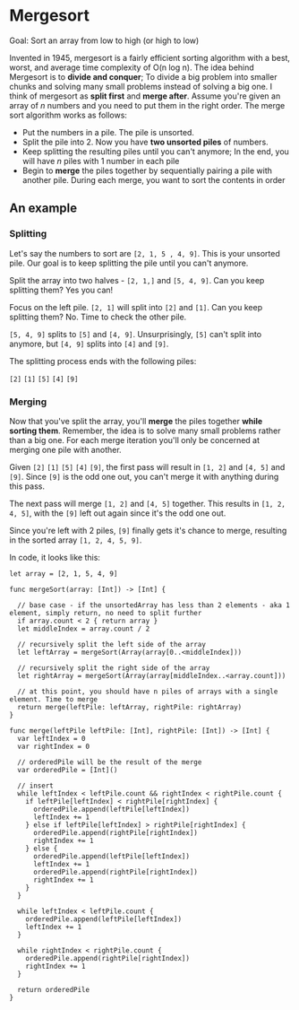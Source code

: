 # Mergesort

Goal: Sort an array from low to high (or high to low)

Invented in 1945, mergesort is a fairly efficient sorting algorithm with a best, worst, and average time complexity of O(n log n). The idea behind Mergesort
is to **divide and conquer**; To divide a big problem into smaller chunks and solving many small problems instead of solving a big one. I think of mergesort as **split first** and **merge after**. Assume you're given an array of *n* numbers and you need to put them in the right order. The merge sort algorithm works as follows:

- Put the numbers in a pile. The pile is unsorted.
- Split the pile into 2. Now you have **two unsorted piles** of numbers.
- Keep splitting the resulting piles until you can't anymore; In the end, you will have *n* piles with 1 number in each pile
- Begin to **merge** the piles together by sequentially pairing a pile with another pile. During each merge, you want to sort the contents in order

## An example

### Splitting

Let's say the numbers to sort are `[2, 1, 5 , 4, 9]`. This is your unsorted pile. Our goal is to keep splitting the pile until you can't anymore. 

Split the array into two halves - `[2, 1,]` and `[5, 4, 9]`. Can you keep splitting them? Yes you can!

Focus on the left pile. `[2, 1]` will split into `[2]` and `[1]`. Can you keep splitting them? No. Time to check the other pile.

`[5, 4, 9]` splits to `[5]` and `[4, 9]`. Unsurprisingly, `[5]` can't split into anymore, but `[4, 9]` splits into `[4]` and `[9]`. 

The splitting process ends with the following piles:

`[2]` `[1]` `[5]` `[4]` `[9]`

### Merging

Now that you've split the array, you'll **merge** the piles together **while sorting them**. Remember, the idea is to solve many small problems rather than a big one. For each merge iteration you'll only be concerned at merging one pile with another.

Given `[2]` `[1]` `[5]` `[4]` `[9]`, the first pass will result in `[1, 2]` and `[4, 5]` and `[9]`. Since `[9]` is the odd one out, you can't merge it with anything during this pass. 

The next pass will merge `[1, 2]` and `[4, 5]` together. This results in `[1, 2, 4, 5]`, with the `[9]` left out again since it's the odd one out. 

Since you're left with 2 piles, `[9]` finally gets it's chance to merge, resulting in the sorted array `[1, 2, 4, 5, 9]`. 

In code, it looks like this:

```
let array = [2, 1, 5, 4, 9]

func mergeSort(array: [Int]) -> [Int] {

  // base case - if the unsortedArray has less than 2 elements - aka 1 element, simply return, no need to split further
  if array.count < 2 { return array }
  let middleIndex = array.count / 2

  // recursively split the left side of the array
  let leftArray = mergeSort(Array(array[0..<middleIndex]))

  // recursively split the right side of the array
  let rightArray = mergeSort(Array(array[middleIndex..<array.count]))

  // at this point, you should have n piles of arrays with a single element. Time to merge
  return merge(leftPile: leftArray, rightPile: rightArray)
}

func merge(leftPile leftPile: [Int], rightPile: [Int]) -> [Int] {
  var leftIndex = 0
  var rightIndex = 0

  // orderedPile will be the result of the merge
  var orderedPile = [Int]()

  // insert
  while leftIndex < leftPile.count && rightIndex < rightPile.count {
    if leftPile[leftIndex] < rightPile[rightIndex] {
      orderedPile.append(leftPile[leftIndex])
      leftIndex += 1
    } else if leftPile[leftIndex] > rightPile[rightIndex] {
      orderedPile.append(rightPile[rightIndex])
      rightIndex += 1
    } else {
      orderedPile.append(leftPile[leftIndex])
      leftIndex += 1
      orderedPile.append(rightPile[rightIndex])
      rightIndex += 1
    }
  }

  while leftIndex < leftPile.count {
    orderedPile.append(leftPile[leftIndex])
    leftIndex += 1
  }

  while rightIndex < rightPile.count {
    orderedPile.append(rightPile[rightIndex])
    rightIndex += 1
  }

  return orderedPile
}
```